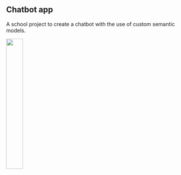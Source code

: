 ## Chatbot app
A school project to create a chatbot with the use of custom semantic models.

<img src="https://user-images.githubusercontent.com/20997734/143305065-066c0034-7ff1-4989-b9c8-3c32d7db0359.gif" width="30%" height="30%"> 
